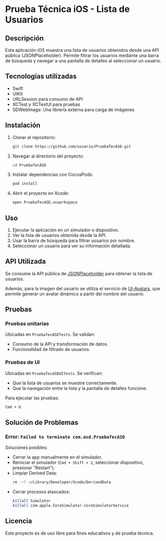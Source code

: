 # Prueba Técnica iOS - Lista de Usuarios

## Descripción
Esta aplicación iOS muestra una lista de usuarios obtenidos desde una API pública (JSONPlaceholder). Permite filtrar los usuarios mediante una barra de búsqueda y navegar a una pantalla de detalles al seleccionar un usuario.

## Tecnologías utilizadas
- Swift
- UIKit
- URLSession para consumo de API
- XCTest y XCTestUI para pruebas
- SDWebImage: Una librería externa para carga de imágenes

## Instalación
1. Clonar el repositorio:
   ```sh
   git clone https://github.com/usuario/PruebaTecASD.git
   ```
2. Navegar al directorio del proyecto:
   ```sh
   cd PruebaTecASD
   ```
3. Instalar dependencias con CocoaPods:
   ```sh
   pod install
   ```
4. Abrir el proyecto en Xcode:
   ```sh
   open PruebaTecASD.xcworkspace
   ```

## Uso
1. Ejecutar la aplicación en un simulador o dispositivo.
2. Ver la lista de usuarios obtenida desde la API.
3. Usar la barra de búsqueda para filtrar usuarios por nombre.
4. Seleccionar un usuario para ver su información detallada.

## API Utilizada
Se consume la API pública de [JSONPlaceholder](https://jsonplaceholder.typicode.com/users) para obtener la lista de usuarios.

Además, para la imagen del usuario se utiliza el servicio de [UI-Avatars](https://ui-avatars.com/), que permite generar un avatar dinámico a partir del nombre del usuario.

## Pruebas
### Pruebas unitarias
Ubicadas en `PruebaTecASDTests`. Se validan:
- Consumo de la API y transformación de datos.
- Funcionalidad de filtrado de usuarios.

### Pruebas de UI
Ubicadas en `PruebaTecASDUITests`. Se verifican:
- Que la lista de usuarios se muestre correctamente.
- Que la navegación entre la lista y la pantalla de detalles funcione.

Para ejecutar las pruebas:
```sh
Cmd + U
```

## Solución de Problemas
### Error: `Failed to terminate com.asd.PruebaTecASD`
Soluciones posibles:
- Cerrar la app manualmente en el simulador.
- Reiniciar el simulador (`Cmd + Shift + 2`, seleccionar dispositivo, presionar "Restart").
- Limpiar Derived Data:
  ```sh
  rm -rf ~/Library/Developer/Xcode/DerivedData
  ```
- Cerrar procesos atascados:
  ```sh
  killall Simulator
  killall com.apple.CoreSimulator.CoreSimulatorService
  ```

## Licencia
Este proyecto es de uso libre para fines educativos y de prueba técnica.


